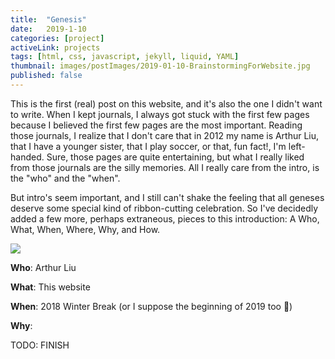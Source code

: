 ```yaml
---
title:  "Genesis"
date:   2019-1-10
categories: [project]
activeLink: projects
tags: [html, css, javascript, jekyll, liquid, YAML]
thumbnail: images/postImages/2019-01-10-BrainstormingForWebsite.jpg
published: false
---
```


This is the first (real) post on this website, and it's also the one I didn't want to write. When I kept journals, I always got stuck with the first few pages because I believed the first few pages are the most important. Reading those journals, I realize that I don't care that in 2012 my name is Arthur Liu, that I have a younger sister, that I play soccer, or that, fun fact!, I'm left-handed. Sure, those pages are quite entertaining, but what I really liked from those journals are the silly memories. All I really care from the intro, is the "who" and the "when".

But intro's seem important, and I still can't shake the feeling that all geneses deserve some special kind of ribbon-cutting celebration. So I've decidedly added a few more, perhaps extraneous, pieces to this introduction: A Who, What, When, Where, Why, and How. 

<div><img src="{{site.baseurl}}/images/postImages/2019-01-10-BrainstormingForWebsite.jpg"></div>

**Who**: Arthur Liu

**What**: This website

**When**: 2018 Winter Break (or I suppose the beginning of 2019 too 🎉)

**Why**: 

TODO: FINISH



[websiteBrainstorm]: {{site.baseurl}}/images/postImages/2019-01-10-BrainstormingForWebsite.jpg